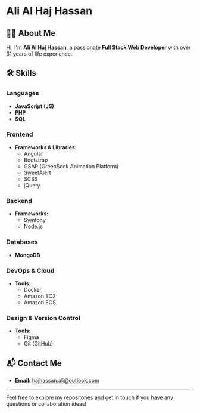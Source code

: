 # Ali Al Haj Hassan


## 👨‍💻 About Me
Hi, I'm **Ali Al Haj Hassan**, a passionate **Full Stack Web Developer** with over 31 years of life experience.

## 🛠️ Skills
### Languages
- **JavaScript (JS)**
- **PHP**
- **SQL**

### Frontend
- **Frameworks & Libraries:**
  - Angular
  - Bootstrap
  - GSAP (GreenSock Animation Platform)
  - SweetAlert
  - SCSS
  - jQuery

### Backend
- **Frameworks:**
  - Symfony
  - Node.js

### Databases
- **MongoDB**

### DevOps & Cloud
- **Tools:**
  - Docker
  - Amazon EC2
  - Amazon ECS

### Design & Version Control
- **Tools:**
  - Figma
  - Git (GitHub)

## 📬 Contact Me
- **Email:** [hajhassan.ali@outlook.com](mailto:hajhassan.ali@outlook.com)


---

Feel free to explore my repositories and get in touch if you have any questions or collaboration ideas!
